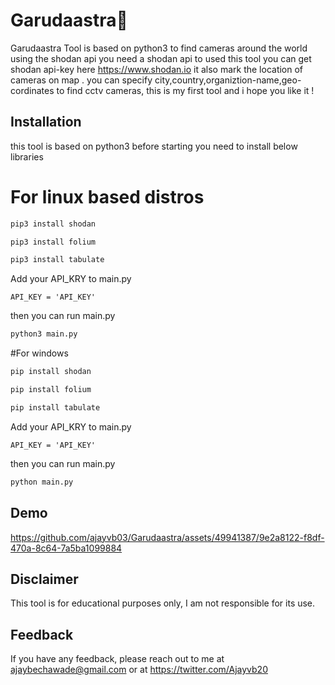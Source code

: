 # Garudaastra🦅
Garudaastra Tool is based on python3 to find cameras around the world using the shodan api you need a shodan api to used this tool you can get shodan api-key here https://www.shodan.io
it also mark the location of cameras on map . you can specify city,country,organiztion-name,geo-cordinates to find cctv cameras, this is my first tool and i hope you like it !




## Installation

this tool is based on python3 before starting you need to install below libraries
# For linux based distros
```bash
pip3 install shodan

pip3 install folium

pip3 install tabulate
```
Add your API_KRY to main.py
```#set your shodan api key
API_KEY = 'API_KEY'
```
then you can run main.py
```bash
python3 main.py
```
#For windows
```bash
pip install shodan

pip install folium

pip install tabulate
```
Add your API_KRY to main.py
```#set your shodan api key
API_KEY = 'API_KEY'
```
then you can run main.py
```bash
python main.py
```
## Demo




https://github.com/ajayvb03/Garudaastra/assets/49941387/9e2a8122-f8df-470a-8c64-7a5ba1099884






## Disclaimer
This tool is for educational purposes only, I am not responsible for its use.
## Feedback

If you have any feedback, please reach out to me at ajaybechawade@gmail.com
or at https://twitter.com/Ajayvb20

